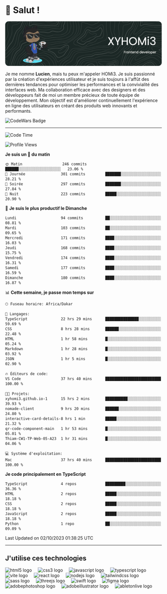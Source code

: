 # 👋 Salut !

![Header](./github-header-image.png)

Je me nomme **Lucien**, mais tu peux m'appeler HOMi3. Je suis passionné par la création d'expériences utilisateur et je suis toujours à l'affût des dernières tendances pour optimiser les performances et la convivialité des interfaces web. Ma collaboration efficace avec des designers et des développeurs fait de moi un membre précieux de toute équipe de développement. Mon objectif est d'améliorer continuellement l'expérience en ligne des utilisateurs en créant des produits web innovants et performants.

![CodeWars Badge](https://www.codewars.com/users/xyhomi3/badges/small)

---
<!--START_SECTION:waka-->
![Code Time](http://img.shields.io/badge/Code%20Time-54%20hrs%206%20mins-blue)

![Profile Views](http://img.shields.io/badge/Vues%20du%20profil-711-blue)

**Je suis un 🐤 du matin** 

```text
🌞 Matin                  246 commits         ██████░░░░░░░░░░░░░░░░░░░   23.06 % 
🌆 Journée                301 commits         ███████░░░░░░░░░░░░░░░░░░   28.21 % 
🌃 Soirée                 297 commits         ███████░░░░░░░░░░░░░░░░░░   27.84 % 
🌙 Nuit                   223 commits         █████░░░░░░░░░░░░░░░░░░░░   20.90 % 
```
📅 **Je suis le plus productif le Dimanche** 

```text
Lundi                    94 commits          ██░░░░░░░░░░░░░░░░░░░░░░░   08.81 % 
Mardi                    103 commits         ██░░░░░░░░░░░░░░░░░░░░░░░   09.65 % 
Mercredi                 171 commits         ████░░░░░░░░░░░░░░░░░░░░░   16.03 % 
Jeudi                    168 commits         ████░░░░░░░░░░░░░░░░░░░░░   15.75 % 
Vendredi                 174 commits         ████░░░░░░░░░░░░░░░░░░░░░   16.31 % 
Samedi                   177 commits         ████░░░░░░░░░░░░░░░░░░░░░   16.59 % 
Dimanche                 180 commits         ████░░░░░░░░░░░░░░░░░░░░░   16.87 % 
```


📊 **Cette semaine, je passe mon temps sur** 

```text
🕑︎ Fuseau horaire: Africa/Dakar

💬 Langages: 
TypeScript               22 hrs 29 mins      ███████████████░░░░░░░░░░   59.69 % 
CSS                      8 hrs 28 mins       ██████░░░░░░░░░░░░░░░░░░░   22.48 % 
HTML                     1 hr 58 mins        █░░░░░░░░░░░░░░░░░░░░░░░░   05.24 % 
Markdown                 1 hr 28 mins        █░░░░░░░░░░░░░░░░░░░░░░░░   03.92 % 
JSON                     1 hr 5 mins         █░░░░░░░░░░░░░░░░░░░░░░░░   02.90 % 

🔥 Éditeurs de code: 
VS Code                  37 hrs 40 mins      █████████████████████████   100.00 % 

🐱‍💻 Projets: 
xyhomi3.github.io-1      15 hrs 2 mins       ██████████░░░░░░░░░░░░░░░   39.93 % 
nomade-client            9 hrs 20 mins       ██████░░░░░░░░░░░░░░░░░░░   24.80 % 
interactive-card-details-8 hrs 1 min         █████░░░░░░░░░░░░░░░░░░░░   21.32 % 
qr-code-component-main   1 hr 53 mins        █░░░░░░░░░░░░░░░░░░░░░░░░   05.01 % 
Thiam-CW1-TP-Web-05-A23  1 hr 31 mins        █░░░░░░░░░░░░░░░░░░░░░░░░   04.06 % 

💻 Système d'exploitation: 
Mac                      37 hrs 40 mins      █████████████████████████   100.00 % 
```

**Je code principalement en TypeScript** 

```text
TypeScript               4 repos             █████████░░░░░░░░░░░░░░░░   36.36 % 
HTML                     2 repos             █████░░░░░░░░░░░░░░░░░░░░   18.18 % 
CSS                      2 repos             █████░░░░░░░░░░░░░░░░░░░░   18.18 % 
JavaScript               2 repos             █████░░░░░░░░░░░░░░░░░░░░   18.18 % 
Python                   1 repo              ██░░░░░░░░░░░░░░░░░░░░░░░   09.09 % 
```




 Last Updated on 02/10/2023 01:38:25 UTC
<!--END_SECTION:waka-->
---

## J'utilise ces technologies

<div align="left">
  <img src="https://skillicons.dev/icons?i=html" height="40" alt="html5 logo"  />
  <img width="12" />
  <img src="https://skillicons.dev/icons?i=css" height="40" alt="css3 logo"  />
  <img width="12" />
  <img src="https://skillicons.dev/icons?i=js" height="40" alt="javascript logo"  />
  <img width="12" />
  <img src="https://skillicons.dev/icons?i=ts" height="40" alt="typescript logo"  />
  <img width="12" />
  <img src="https://skillicons.dev/icons?i=vite" height="40" alt="vite logo"  />
  <img width="12" />
  <img src="https://skillicons.dev/icons?i=react" height="40" alt="react logo"  />
  <img width="12" />
  <img src="https://cdn.jsdelivr.net/gh/devicons/devicon/icons/nodejs/nodejs-original.svg" height="40" alt="nodejs logo"  />
  <img width="12" />
  <img src="https://skillicons.dev/icons?i=tailwind" height="40" alt="tailwindcss logo"  />
  <img width="12" />
  <img src="https://skillicons.dev/icons?i=sass" height="40" alt="sass logo"  />
  <img width="12" />
  <img src="https://skillicons.dev/icons?i=threejs" height="40" alt="threejs logo"  />
  <img width="12" />
  <img src="https://skillicons.dev/icons?i=swift" height="40" alt="swift logo"  />
  <img width="12" />
  <img src="https://skillicons.dev/icons?i=figma" height="40" alt="figma logo"  />
  <img width="12" />
  <img src="https://skillicons.dev/icons?i=ps" height="40" alt="adobephotoshop logo"  />
  <img width="12" />
  <img src="https://skillicons.dev/icons?i=ai" height="40" alt="adobeillustrator logo"  />
  <img width="12" />
  <img src="https://skillicons.dev/icons?i=ableton" height="40" alt="abletonlive logo"  />
</div>



